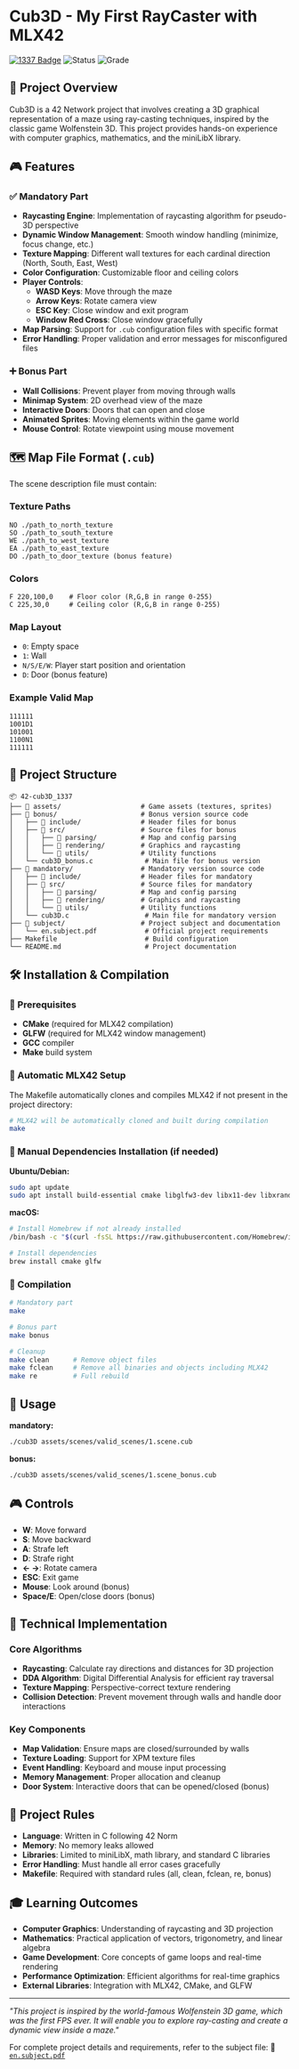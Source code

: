 # Cub3D - My First RayCaster with MLX42

[![1337 Badge](https://img.shields.io/badge/1337-Project-blue)](https://www.42network.org/)
![Status](https://img.shields.io/badge/Status-Completed-brightgreen)
![Grade](https://img.shields.io/badge/Grade-125%2F100-success)

## 📜 Project Overview

Cub3D is a 42 Network project that involves creating a 3D graphical representation of a maze using ray-casting techniques, inspired by the classic game Wolfenstein 3D. This project provides hands-on experience with computer graphics, mathematics, and the miniLibX library.

## 🎮 Features

### ✅ Mandatory Part

- **Raycasting Engine**: Implementation of raycasting algorithm for pseudo-3D perspective
- **Dynamic Window Management**: Smooth window handling (minimize, focus change, etc.)
- **Texture Mapping**: Different wall textures for each cardinal direction (North, South, East, West)
- **Color Configuration**: Customizable floor and ceiling colors
- **Player Controls**:
  - **WASD Keys**: Move through the maze
  - **Arrow Keys**: Rotate camera view
  - **ESC Key**: Close window and exit program
  - **Window Red Cross**: Close window gracefully
- **Map Parsing**: Support for `.cub` configuration files with specific format
- **Error Handling**: Proper validation and error messages for misconfigured files

### ➕ Bonus Part

- **Wall Collisions**: Prevent player from moving through walls
- **Minimap System**: 2D overhead view of the maze
- **Interactive Doors**: Doors that can open and close
- **Animated Sprites**: Moving elements within the game world
- **Mouse Control**: Rotate viewpoint using mouse movement

## 🗺️ Map File Format (`.cub`)

The scene description file must contain:

### Texture Paths
```
NO ./path_to_north_texture
SO ./path_to_south_texture  
WE ./path_to_west_texture
EA ./path_to_east_texture
DO ./path_to_door_texture (bonus feature)
```

### Colors
```
F 220,100,0    # Floor color (R,G,B in range 0-255)
C 225,30,0     # Ceiling color (R,G,B in range 0-255)
```

### Map Layout
- `0`: Empty space
- `1`: Wall
- `N/S/E/W`: Player start position and orientation
- `D`: Door (bonus feature)

### Example Valid Map
```
111111
1001D1
101001
1100N1
111111
```

## 📂 Project Structure

```plaintext
📦 42-cub3D_1337
├── 📂 assets/                    # Game assets (textures, sprites)
├── 📂 bonus/                     # Bonus version source code
│   ├── 📂 include/               # Header files for bonus
│   ├── 📂 src/                   # Source files for bonus
│   │   ├── 📂 parsing/           # Map and config parsing
│   │   ├── 📂 rendering/         # Graphics and raycasting
│   │   └── 📂 utils/             # Utility functions
│   └── cub3D_bonus.c             # Main file for bonus version
├── 📂 mandatory/                 # Mandatory version source code
│   ├── 📂 include/               # Header files for mandatory
│   ├── 📂 src/                   # Source files for mandatory
│   │   ├── 📂 parsing/           # Map and config parsing
│   │   ├── 📂 rendering/         # Graphics and raycasting
│   │   └── 📂 utils/             # Utility functions
│   └── cub3D.c                   # Main file for mandatory version
├── 📂 subject/                   # Project subject and documentation
│   └── en.subject.pdf            # Official project requirements
├── Makefile                      # Build configuration
└── README.md                     # Project documentation
```

## 🛠️ Installation & Compilation

### 📌 Prerequisites
- **CMake** (required for MLX42 compilation)
- **GLFW** (required for MLX42 window management)
- **GCC** compiler
- **Make** build system

### 📌 Automatic MLX42 Setup
The Makefile automatically clones and compiles MLX42 if not present in the project directory:

```bash
# MLX42 will be automatically cloned and built during compilation
make
```

### 📌 Manual Dependencies Installation (if needed)

**Ubuntu/Debian:**
```bash
sudo apt update
sudo apt install build-essential cmake libglfw3-dev libx11-dev libxrandr-dev libxinerama-dev libxcursor-dev libxi-dev
```

**macOS:**
```bash
# Install Homebrew if not already installed
/bin/bash -c "$(curl -fsSL https://raw.githubusercontent.com/Homebrew/install/HEAD/install.sh)"

# Install dependencies
brew install cmake glfw
```

### 📌 Compilation

```bash
# Mandatory part
make

# Bonus part
make bonus

# Cleanup
make clean      # Remove object files
make fclean     # Remove all binaries and objects including MLX42
make re         # Full rebuild
```

## 🎯 Usage

**mandatory:**
```bash
./cub3D assets/scenes/valid_scenes/1.scene.cub
```

**bonus:**
```bash
./cub3D assets/scenes/valid_scenes/1.scene_bonus.cub
```

## 🎮 Controls

- **W**: Move forward
- **S**: Move backward  
- **A**: Strafe left
- **D**: Strafe right
- **← →**: Rotate camera
- **ESC**: Exit game
- **Mouse**: Look around (bonus)
- **Space/E**: Open/close doors (bonus)

## 🔧 Technical Implementation

### Core Algorithms
- **Raycasting**: Calculate ray directions and distances for 3D projection
- **DDA Algorithm**: Digital Differential Analysis for efficient ray traversal
- **Texture Mapping**: Perspective-correct texture rendering
- **Collision Detection**: Prevent movement through walls and handle door interactions

### Key Components
- **Map Validation**: Ensure maps are closed/surrounded by walls
- **Texture Loading**: Support for XPM texture files
- **Event Handling**: Keyboard and mouse input processing
- **Memory Management**: Proper allocation and cleanup
- **Door System**: Interactive doors that can be opened/closed (bonus)

## 📏 Project Rules

- **Language**: Written in C following 42 Norm
- **Memory**: No memory leaks allowed
- **Libraries**: Limited to miniLibX, math library, and standard C libraries
- **Error Handling**: Must handle all error cases gracefully
- **Makefile**: Required with standard rules (all, clean, fclean, re, bonus)

## 🎓 Learning Outcomes

- **Computer Graphics**: Understanding of raycasting and 3D projection
- **Mathematics**: Practical application of vectors, trigonometry, and linear algebra
- **Game Development**: Core concepts of game loops and real-time rendering
- **Performance Optimization**: Efficient algorithms for real-time graphics
- **External Libraries**: Integration with MLX42, CMake, and GLFW

---

*"This project is inspired by the world-famous Wolfenstein 3D game, which was the first FPS ever. It will enable you to explore ray-casting and create a dynamic view inside a maze."*

For complete project details and requirements, refer to the subject file:
📄 [`en.subject.pdf`](https://github.com/Redadaghouj/42-cub3D_1337/blob/main/subject/en.subject.pdf)
